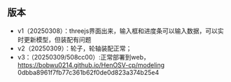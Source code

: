 ## 版本
* v1（20250308）：threejs界面出来，输入框和进度条可以输入数据，可以实时更新模型，但装配有问题
* v2（20250309）：轮子，轮轴装配正常；
* v3：（20250309/508cc00）:正常部署到web，https://bobwu0214.github.io/HenOSV-cp/modeling 0dbba8961f7fb77c361b62f0de0d823a374b25e4

